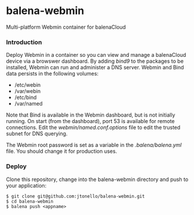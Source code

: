 # balena-webmin
Multi-platform Webmin container for balenaCloud

### Introduction
Deploy Webmin in a container so you can view and manage a balenaCloud device via a browswer dashboard. By adding _bind9_ to the packages to be installed, Webmin can run and administer a DNS server. Webmin and Bind data persists in the following volumes:

* /etc/webin
* /var/webin 
* /etc/bind 
* /var/named 

Note that Bind is available in the Webmin dashboard, but is not initially running. On start (from the dashboard), port 53 is available for remote connections. Edit the _webmin/named.conf.options_ file to edit the trusted subnet for DNS querying.

The Webmin root password is set as a variable in the _.balena/balena.yml_ file. You should change it for production uses.

### Deploy
Clone this repository, change into the balena-webmin directory and push to your application:
```
$ git clone git@github.com:jtonello/balena-webmin.git
$ cd balena-webmin
$ balena push <appname>
```

